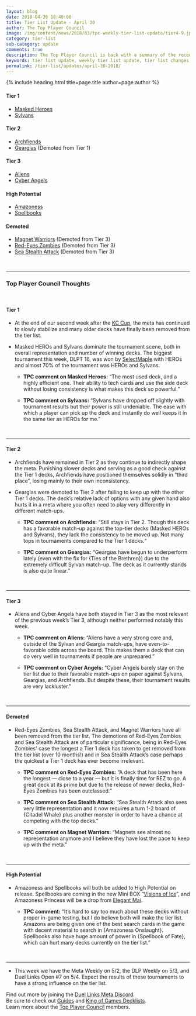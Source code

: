 ```yaml
---
layout: blog
date: 2018-04-30 18:40:00
title: Tier List Update - April 30
author: The Top Player Council
image: /img/content/news/2018/03/tpc-weekly-tier-list-update/tier4-9.jpg
category: tier-list
sub-category: update
comments: true
description: The Top Player Council is back with a summary of the recent tier list update. Check out their decisions and reasoning to stay relevant in the current meta. This update includes changes to Red-Eyes Zombies, Sea Stealth Attack, Magnets, Masked HEROs and Geargias.
keywords: tier list update, weekly tier list update, tier list changes, buffs, nerfs, april 30 2018
permalink: /tier-list/updates/april-30-2018/
---
```


{% include heading.html title=page.title author=page.author %}

#### Tier 1

- [Masked Heroes](/tier-list/deck-types/masked-heroes)
- [Sylvans](/tier-list/deck-types/sylvans/)  

#### Tier 2
- [Archfiends](/tier-list/deck-types/archfiends/) 
- [Geargias](/tier-list/deck-types/geargias) (Demoted from Tier 1)

#### Tier 3
- [Aliens](/tier-list/deck-types/aliens/)  
- [Cyber Angels](/tier-list/deck-types/cyber-angels/) 

#### High Potential
- [Amazoness]()
- [Spellbooks]()

#### Demoted
- [Magnet Warriors](/tier-list/deck-types/magnet-warriors/) (Demoted from Tier 3)
- [Red-Eyes Zombies](/tier-list/deck-types/red-eyes-zombies/) (Demoted from Tier 3)
- [Sea Stealth Attack](/tier-list/deck-types/sea-stealth-attack/) (Demoted from Tier 3)

<br>

---

### Top Player Council Thoughts

<br>

#### Tier 1  

* At the end of our second week after the [KC Cup](/tournaments/kc-cup/april-2018/report/), the meta has continued to slowly stabilize and many older decks have finally been removed from the tier list.  

* Masked HEROs and Sylvans dominate the tournament scene, both in overall representation and number of winning decks. The biggest tournament this week, DLPT 16, was won by [SelectMaple](/top-player-council/selectmaple/) with HEROs and almost 70% of the tournament was HEROs and Sylvans. 

    * **TPC comment on Masked Heroes:** “The most used deck, and a highly efficient one. Their ability to tech cards and use the side deck without losing consistency is what makes this deck so powerful.”  

    * **TPC comment on Sylvans:** “Sylvans have dropped off slightly with tournament results but their power is still undeniable. The ease with which a player can pick up the deck and instantly do well keeps it in the same tier as HEROs for me.”  
    
<br>

---

#### Tier 2  

* Archfiends have remained in Tier 2 as they continue to indirectly shape the meta. Punishing slower decks and serving as a good check against the Tier 1 decks, Archfiends have positioned themselves solidly in “third place”, losing mainly to their own inconsistency.  
* Geargias were demoted to Tier 2 after failing to keep up with the other Tier 1 decks. The deck’s relative lack of options with any given hand also hurts it in a meta where you often need to play very differently in different match-ups.

    * **TPC comment on Archfiends:** “Still stays in Tier 2. Though this deck has a favorable match-up against the top-tier decks (Masked HEROs and Sylvans), they lack the consistency to be moved up. Not many tops in tournaments compared to the Tier 1 decks.“  
    
    * **TPC comment on Geargias:** “Geargias have begun to underperform lately (even with the fix for {Ties of the Brethren}) due to the extremely difficult Sylvan match-up. The deck as it currently stands is also quite linear.”   

<br>

---

#### Tier 3  

* Aliens and Cyber Angels have both stayed in Tier 3 as the most relevant of the previous week’s Tier 3, although neither performed notably this week.  

    * **TPC comment on Aliens:** “Aliens have a very strong core and, outside of the Sylvan and Geargia match-ups, have even-to-favorable odds across the board. This makes them a deck that can do very well in tournaments if people are unprepared.”  

    * **TPC comment on Cyber Angels:** “Cyber Angels barely stay on the tier list due to their favorable match-ups on paper against Sylvans, Geargias, and Archfiends. But despite these, their tournament results are very lackluster."  

<br>

---

#### Demoted 

* Red-Eyes Zombies, Sea Stealth Attack, and Magnet Warriors have all been removed from the tier list. The demotions of Red-Eyes Zombies and Sea Stealth Attack are of particular significance, being in Red-Eyes Zombies' case the longest a Tier 1 deck has taken to get removed from the tier list (over 10 months!) and in Sea Stealth Attack’s case perhaps the quickest a Tier 1 deck has ever become irrelevant.  

    * **TPC comment on Red-Eyes Zombies:** “A deck that has been here the longest — close to a year — but it is finally time for REZ to go. A great deck at its prime but due to the release of newer decks, Red-Eyes Zombies has been outclassed.”  

    * **TPC comment on Sea Stealth Attack:** “Sea Stealth Attack also sees very little representation and it now requires a turn 1-2 board of {Citadel Whale} plus another monster in order to have a chance at competing with the top decks.”  

    * **TPC comment on Magnet Warriors:** “Magnets see almost no representation anymore and I believe they have lost the pace to keep up with the meta."  

<br>

---

#### High Potential

* Amazoness and Spellbooks will both be added to High Potential on release. Spellbooks are coming in the new Mini BOX “[Visions of Ice](/box-reviews/visions-of-ice/)”, and Amazoness Princess will be a drop from [Elegant Mai](/news/april-2018/datamined-discoveries/).  

    * **TPC comment:** “It’s hard to say too much about these decks without proper in-game testing, but I do believe both will make the tier list. Amazons are being given one of the best search cards in the game with decent material to search in {Amazoness Onslaught}. Spellbooks also have huge amount of power in {Spellbook of Fate}, which can hurt many decks currently on the tier list.”  

<br>

---
* This week we have the Meta Weekly on 5/2, the DLP Weekly on 5/3, and Duel Links Open #7 on 5/4. Expect the results of these tournaments to have a strong influence on the tier list.  

Find out more by joining the [Duel Links Meta Discord](/discord/).  
Be sure to check out [Guides](/guides/) and [King of Games Decklists](/top-decks/).  
Learn more about the [Top Player Council](/top-player-council/) members.   